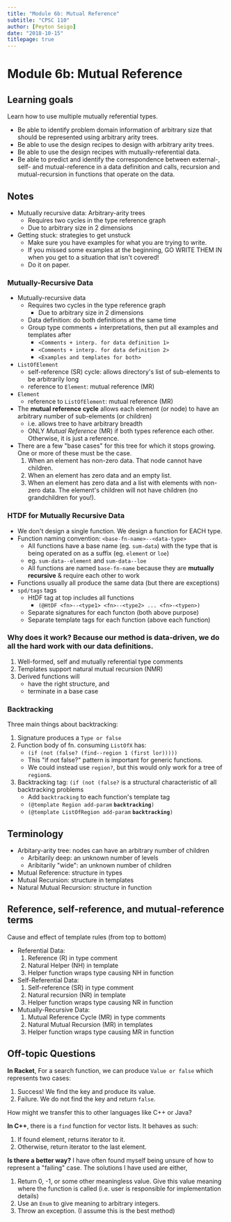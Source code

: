 ```yaml
---
title: "Module 6b: Mutual Reference"
subtitle: "CPSC 110"
author: [Peyton Seigo]
date: "2018-10-15"
titlepage: true
---
```


# Module 6b: Mutual Reference

## Learning goals

Learn how to use multiple mutually referential types.

- Be able to identify problem domain information of arbitrary size that should be represented using arbitrary arity trees.
- Be able to use the design recipes to design with arbitrary arity trees.
- Be able to use the design recipes with mutually-referential data.
- Be able to predict and identify the correspondence between external-, self- and mutual-reference in a data definition and calls, recursion and mutual-recursion in functions that operate on the data.

## Notes

- Mutually recursive data: Arbitrary-arity trees
  - Requires two cycles in the type reference graph
  - Due to arbitrary size in 2 dimensions
- Getting stuck: strategies to get unstuck
  - Make sure you have examples for what you are trying to write.
  - If you missed some examples at the beginning, GO WRITE THEM IN when you get to a situation that isn't covered!
  - Do it on paper.

### Mutually-Recursive Data

- Mutually-recursive data
  - Requires two cycles in the type reference graph
    - Due to arbitrary size in 2 dimensions
  - Data definition: do both definitions at the same time
  - Group type comments + interpretations, then put all examples and templates after
    - `<Comments + interp. for data definition 1>`
    - `<Comments + interp. for data definition 2>`
    - `<Examples and templates for both>`
- `ListOfElement`
  - self-reference (SR) cycle: allows directory's list of sub-elements to be arbitrarily long
  - reference to `Element`: mutual reference (MR)
- `Element`
  - reference to `ListOfElement`: mutual reference (MR)
- The **mutual reference cycle** allows each element (or node) to have an arbitrary number of sub-elements (or children)
  - i.e. allows tree to have arbitrary breadth
  - ONLY _Mutual Reference_ (MR) if both types reference each other. Otherwise, it is just a reference.
- There are a few "base cases" for this tree for which it stops growing. One or more of these must be the case.
    1. When an element has non-zero data. That node cannot have children.
    2. When an element has zero data and an empty list.
    3. When an element has zero data and a list with elements with non-zero data. The element's children will not have children (no grandchildren for you!).

### HTDF for Mutually Recursive Data

- We don't design a single function. We design a function for EACH type.
- Function naming convention: `<base-fn-name>--<data-type>`
  - All functions have a base name (eg. `sum-data`) with the type that is being operated on as a suffix (eg. `element` or `loe`)
  - eg. `sum-data--element` and `sum-data--loe`
  - All functions are named `base-fn-name` because they are **mutually recursive** & require each other to work
- Functions usually all produce the same data (but there are exceptions)
- `spd/tags` tags
  - HtDF tag at top includes all functions
    - `(@HtDF <fn>--<type1> <fn>--<type2> ... <fn>-<typen>)`
  - Separate signatures for each functon (both above purpose)
  - Separate template tags for each function (above each function)

### **Why does it work?** Because our method is data-driven, we do all the hard work with our data definitions.

1. Well-formed, self and mutually referential type comments
2. Templates support natural mutual recursion (NMR)
3. Derived functions will
    - have the right structure, and
    - terminate in a base case

### Backtracking

Three main things about backtracking:

1. Signature produces a `Type or false`
2. Function body of fn. consuming `ListOfX` has:
    - `(if (not (false? (find--region 1 (first lor)))))`
    - This "if not false?" pattern is important for generic functions.
    - We could instead use `region?`, but this would only work for a tree of `region`s.
3. Backtracking tag: `(if (not (false?` is a structural characteristic of all backtracking problems
    - Add `backtracking` to each function's template tag
    - `(@template Region add-param` **`backtracking`**`)`
    - `(@template ListOfRegion add-param` **`backtracking`**`)`

## Terminology

- Arbitary-arity tree: nodes can have an arbitrary number of children
  - Arbitarily deep: an unknown number of levels
  - Aribitarily "wide": an unknown number of children
- Mutual Reference: structure in types
- Mutual Recursion: structure in templates
- Natural Mutual Recursion: structure in function

## Reference, self-reference, and mutual-reference terms

Cause and effect of template rules (from top to bottom)

- Referential Data:
    1. Reference (R) in type comment
    2. Natural Helper (NH) in template
    3. Helper function wraps type causing NH in function
- Self-Referential Data:
    1. Self-reference (SR) in type comment
    2. Natural recursion (NR) in template
    3. Helper function wraps type causing NR in function
- Mutually-Recursive Data:
    1. Mutual Reference Cycle (MR) in type comments
    2. Natural Mutual Recursion (MR) in templates
    3. Helper function wraps type causing MR in function

## Off-topic Questions

**In Racket**, For a search function, we can produce `Value or false` which represents two cases:

1. Success! We find the key and produce its value.
2. Failure. We do not find the key and return `false`.

How might we transfer this to other languages like C++ or Java?

**In C++**, there is a `find` function for vector lists. It behaves as such:

1. If found element, returns iterator to it.
2. Otherwise, return iterator to the last element.

**Is there a better way?** I have often found myself being unsure of how to represent a "failing" case. The solutions I have used are either,

1. Return 0, -1, or some other meaningless value. Give this value meaning where the function is called (i.e. user is responsible for implementation details)
2. Use an `Enum` to give meaning to arbitrary integers.
3. Throw an exception. (I assume this is the best method)
